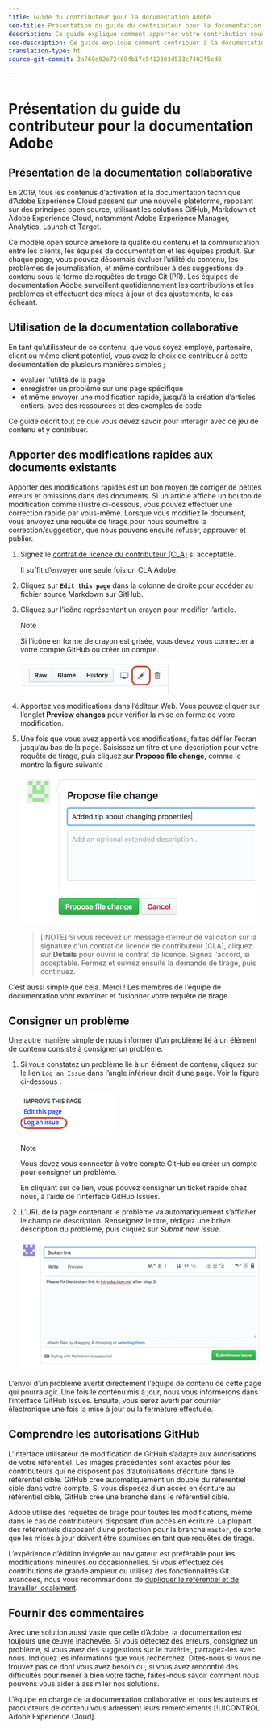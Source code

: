 ```yaml
---
title: Guide du contributeur pour la documentation Adobe
seo-title: Présentation du guide du contributeur pour la documentation technique d’Adobe Experience Cloud
description: Ce guide explique comment apporter votre contribution sous la forme de suggestions et d’ajouts sur le site de documentation Adobe.
seo-description: Ce guide explique comment contribuer à la documentation technique [!UICONTROL Adobe Experience Cloud].
translation-type: ht
source-git-commit: 3a769e92e724694b17c5412303d533c7402f5cd0

---
```



# Présentation du guide du contributeur pour la documentation Adobe

## Présentation de la documentation collaborative

En 2019, tous les contenus d’activation et la documentation technique d’Adobe Experience Cloud passent sur une nouvelle plateforme, reposant sur des principes open source, utilisant les solutions GitHub, Markdown et Adobe Experience Cloud, notamment Adobe Experience Manager, Analytics, Launch et Target.

Ce modèle open source améliore la qualité du contenu et la communication entre les clients, les équipes de documentation et les équipes produit. Sur chaque page, vous pouvez désormais évaluer l’utilité du contenu, les problèmes de journalisation, et même contribuer à des suggestions de contenu sous la forme de requêtes de tirage Git (PR). Les équipes de documentation Adobe surveillent quotidiennement les contributions et les problèmes et effectuent des mises à jour et des ajustements, le cas échéant.

## Utilisation de la documentation collaborative

En tant qu’utilisateur de ce contenu, que vous soyez employé, partenaire, client ou même client potentiel, vous avez le choix de contribuer à cette documentation de plusieurs manières simples ;

* évaluer l’utilité de la page
* enregistrer un problème sur une page spécifique
* et même envoyer une modification rapide, jusqu’à la création d’articles entiers, avec des ressources et des exemples de code

Ce guide décrit tout ce que vous devez savoir pour interagir avec ce jeu de contenu et y contribuer.

<!--
> [!IMPORTANT]
> All repositories that publish to docs.adobe.com have adopted the [Adobe Open Source Code of Conduct](../code-of-conduct.md) or the [.NET Foundation Code of Conduct](https://dotnetfoundation.org/code-of-conduct). For more information, see the [Contributing](../contributing.md) article.
>
> Minor corrections or clarifications to documentation and code examples in public repositories are covered by the [Adobe Documentation Terms of Use](https://www.adobe.com/legal/terms.html). New or significant changes generate a comment in the pull request, asking you to submit an online Contribution License Agreement (CLA) if you are not an employee of Adobe. We need you to complete the online form before we can review or accept your pull request.
-->

## Apporter des modifications rapides aux documents existants

Apporter des modifications rapides est un bon moyen de corriger de petites erreurs et omissions dans des documents. Si un article affiche un bouton de modification comme illustré ci-dessous, vous pouvez effectuer une correction rapide par vous-même. Lorsque vous modifiez le document, vous envoyez une requête de tirage pour nous soumettre la correction/suggestion, que nous pouvons ensuite refuser, approuver et publier.

1. Signez le [contrat de licence du contributeur (CLA)](http://opensource.adobe.com/cla.html) si acceptable.

   Il suffit d’envoyer une seule fois un CLA Adobe.
1. Cliquez sur **`Edit this page`** dans la colonne de droite pour accéder au fichier source Markdown sur GitHub.
1. Cliquez sur l’icône représentant un crayon pour modifier l’article.

   > [!NOTE]
   > Si l’icône en forme de crayon est grisée, vous devez vous connecter à votre compte GitHub ou créer un compte.

   ![Emplacement de l’icône en forme de crayon](assets/edit-icon.png)

1. Apportez vos modifications dans l’éditeur Web. Vous pouvez cliquer sur l’onglet **Preview changes** pour vérifier la mise en forme de votre modification.
1. Une fois que vous avez apporté vos modifications, faites défiler l’écran jusqu’au bas de la page. Saisissez un titre et une description pour votre requête de tirage, puis cliquez sur **Propose file change**, comme le montre la figure suivante :

   ![votre suggestion de modification](assets/submit-pull-request.png)

   >[!NOTE] Si vous recevez un message d’erreur de validation sur la signature d’un contrat de licence de contributeur (CLA), cliquez sur **Détails** pour ouvrir le contrat de licence. Signez l’accord, si acceptable. Fermez et ouvrez ensuite la demande de tirage, puis continuez.

C’est aussi simple que cela. Merci ! Les membres de l’équipe de documentation vont examiner et fusionner votre requête de tirage.

## Consigner un problème

Une autre manière simple de nous informer d’un problème lié à un élément de contenu consiste à consigner un problème.

1. Si vous constatez un problème lié à un élément de contenu, cliquez sur le lien `Log an Issue` dans l’angle inférieur droit d’une page. Voir la figure ci-dessous :

   ![](assets/git_log_issue.png)

   > [!NOTE]
   > Vous devez vous connecter à votre compte GitHub ou créer un compte pour consigner un problème.

   En cliquant sur ce lien, vous pouvez consigner un ticket rapide chez nous, à l’aide de l’interface GitHub Issues.

1. L’URL de la page contenant le problème va automatiquement s’afficher le champ de description. Renseignez le titre, rédigez une brève description du problème, puis cliquez sur *Submit new issue*.

   ![](assets/git_issue_example.png)

L’envoi d’un problème avertit directement l’équipe de contenu de cette page qui pourra agir. Une fois le contenu mis à jour, nous vous informerons dans l’interface GitHub Issues. Ensuite, vous serez averti par courrier électronique une fois la mise à jour ou la fermeture effectuée.

## Comprendre les autorisations GitHub

L’interface utilisateur de modification de GitHub s’adapte aux autorisations de votre référentiel. Les images précédentes sont exactes pour les contributeurs qui ne disposent pas d’autorisations d’écriture dans le référentiel cible. GitHub crée automatiquement un double du référentiel cible dans votre compte. Si vous disposez d’un accès en écriture au référentiel cible, GitHub crée une branche dans le référentiel cible.

Adobe utilise des requêtes de tirage pour toutes les modifications, même dans le cas de contributeurs disposant d’un accès en écriture. La plupart des référentiels disposent d’une protection pour la branche `master`, de sorte que les mises à jour doivent être soumises en tant que requêtes de tirage.

L’expérience d’édition intégrée au navigateur est préférable pour les modifications mineures ou occasionnelles. Si vous effectuez des contributions de grande ampleur ou utilisez des fonctionnalités Git avancées, nous vous recommandons de [dupliquer le référentiel et de travailler localement](setup/full-workflow.md).

## Fournir des commentaires

Avec une solution aussi vaste que celle d’Adobe, la documentation est toujours une œuvre inachevée. Si vous détectez des erreurs, consignez un problème, si vous avez des suggestions sur le matériel, partagez-les avec nous. Indiquez les informations que vous recherchez. Dites-nous si vous ne trouvez pas ce dont vous avez besoin ou, si vous avez rencontré des difficultés pour mener à bien votre tâche, faites-nous savoir comment nous pouvons vous aider à assimiler nos solutions.

L’équipe en charge de la documentation collaborative et tous les auteurs et producteurs de contenu vous adressent leurs remerciements [!UICONTROL Adobe Experience Cloud].
